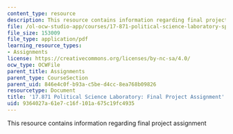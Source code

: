 ```yaml
---
content_type: resource
description: This resource contains information regarding final project assignment
file: /ol-ocw-studio-app/courses/17-871-political-science-laboratory-spring-2012/9364027a61e7c16f101a675c19fc4935_MIT17_871S12_Final.pdf
file_size: 153009
file_type: application/pdf
learning_resource_types:
- Assignments
license: https://creativecommons.org/licenses/by-nc-sa/4.0/
ocw_type: OCWFile
parent_title: Assignments
parent_type: CourseSection
parent_uid: 846e4c0f-b93a-c5be-d4cc-8ea768b09826
resourcetype: Document
title: '17.871 Political Science Laboratory: Final Project Assignment'
uid: 9364027a-61e7-c16f-101a-675c19fc4935
---
```

This resource contains information regarding final project assignment